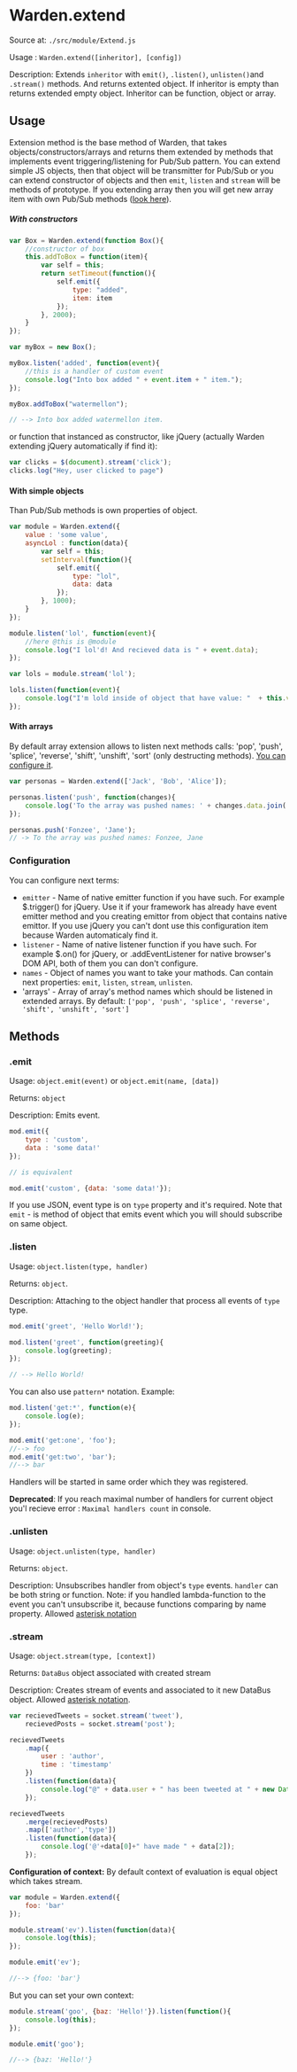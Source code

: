Warden.extend
=========

Source at: `./src/module/Extend.js`

Usage : `Warden.extend([inheritor], [config])`

Description: Extends `inheritor` with `emit()`, `.listen()`, `unlisten()`and `.stream()` methods. And returns extented object. If inheritor is empty than returns extended empty object. Inheritor can be function, object or array.


## Usage

Extension method is the base method of Warden, that takes objects/constructors/arrays and returns them extended by methods that implements event triggering/listening for Pub/Sub pattern. You can extend simple JS objects, then that object will be transmitter for Pub/Sub or you can extend constructor of objects and then `emit`, `listen`  and `stream` will be methods of prototype. If you extending array then you will get new array item with own Pub/Sub methods ([look here](#with-arrays)).

##### With constructors
```js
var Box = Warden.extend(function Box(){
	//constructor of box
	this.addToBox = function(item){
		var self = this;
		return setTimeout(function(){
			self.emit({
				type: "added",
				item: item
			});
		}, 2000);
	}
});

var myBox = new Box();

myBox.listen('added', function(event){
	//this is a handler of custom event
	console.log("Into box added " + event.item + " item.");
});

myBox.addToBox("watermellon");

// --> Into box added watermellon item.

```
or function that instanced as constructor, like jQuery (actually Warden extending jQuery automatically if find it):

```js
var clicks = $(document).stream('click');
clicks.log("Hey, user clicked to page")
```

#### With simple objects
Than Pub/Sub methods is own properties of object.
```js
var module = Warden.extend({
	value : 'some value',
	asyncLol : function(data){
		var self = this;
		setInterval(function(){
			self.emit({
				type: "lol",
				data: data
			});
		}, 1000);
	}
});

module.listen('lol', function(event){
	//here @this is @module
	console.log("I lol'd! And recieved data is " + event.data);
});

var lols = module.stream('lol');

lols.listen(function(event){
	console.log("I'm lold inside of object that have value: "  + this.value);
});
```
#### With arrays
By default array extension allows to listen next methods calls: 'pop', 'push', 'splice', 'reverse', 'shift', 'unshift', 'sort' (only destructing methods). [You can configure it](#arrconfig).

```js
var personas = Warden.extend(['Jack', 'Bob', 'Alice']);

personas.listen('push', function(changes){
	console.log('To the array was pushed names: ' + changes.data.join(', '));
});

personas.push('Fonzee', 'Jane');
// -> To the array was pushed names: Fonzee, Jane

```

### Configuration

You can configure next terms:
-  `emitter` - Name of native emitter function if you have such. For example $.trigger() for jQuery. Use it if your framework has already have event emitter method and you creating emittor from object that contains native emittor. If you use jQuery you can't dont use this configuration item because Warden automaticaly find it.
-  `listener` - Name of native listener function if you have such. For example $.on() for jQuery, or .addEventListener for native browser's DOM API, both of them you can don't configure.
- `names` - Object of names you want to take your mathods. Can contain next properties: `emit`, `listen`, `stream`, `unlisten`.
- <a name="arrconfig"></a> 'arrays' - Array of array's method names which should be listened in extended arrays. By default: `['pop', 'push', 'splice', 'reverse', 'shift', 'unshift', 'sort']`  


## Methods

### .emit
Usage: `object.emit(event)` or `object.emit(name, [data])`

Returns: `object`

Description: Emits event.
```js
mod.emit({
	type : 'custom',
	data : 'some data!'
});

// is equivalent

mod.emit('custom', {data: 'some data!'});
```

If you use JSON, event type is on `type` property and it's required. Note that `emit` - is method of object that emits event which you will should subscribe on same object.

### .listen
Usage: `object.listen(type, handler)`

Returns: `object`.

Description: Attaching to the object handler that process all events of `type` type.
```js
mod.emit('greet', 'Hello World!');

mod.listen('greet', function(greeting){
	console.log(greeting);
});

// --> Hello World!
```
<a name="asterisk-notation"></a>You can also use `pattern*` notation. Example:
```js
mod.listen('get:*', function(e){
	console.log(e);
});

mod.emit('get:one', 'foo');
//--> foo
mod.emit('get:two', 'bar');
//--> bar
```

Handlers will be started in same order which they was registered.

__Deprecated__: If you reach maximal number of handlers for current object you'l recieve error : `Maximal handlers count` in console.

### .unlisten
Usage: `object.unlisten(type, handler)`

Returns: `object`.

Description: Unsubscribes handler from object's `type` events. `handler` can be both string or function. Note: if you handled lambda-function to the event you can't unsubscribe it, because functions comparing by name property.
Allowed [asterisk notation](#asterisk-notation)

### .stream
Usage: `object.stream(type, [context])`

Returns: `DataBus` object associated with created stream

Description: Creates stream of events and associated to it new DataBus object. Allowed [asterisk notation](#asterisk-notation).

```js
var recievedTweets = socket.stream('tweet'),
	recievedPosts = socket.stream('post');

recievedTweets
	.map({
		user : 'author',
		time : 'timestamp'
	})
	.listen(function(data){
		console.log("@" + data.user + " has been tweeted at " + new Date(data.time));
	});

recievedTweets
	.merge(recievedPosts)
	.map(['author','type'])
	.listen(function(data){
		console.log('@'+data[0]+" have made " + data[2]);
	});

```

__Configuration of context:__
By default context of evaluation is equal object which takes stream.
```js
var module = Warden.extend({
	foo: 'bar'
});

module.stream('ev').listen(function(data){
	console.log(this);
});

module.emit('ev');

//--> {foo: 'bar'}
```
But you can set your own context:
```js
module.stream('goo', {baz: 'Hello!'}).listen(function(){
	console.log(this);
});

module.emit('goo');

//--> {baz: 'Hello!'}
```

